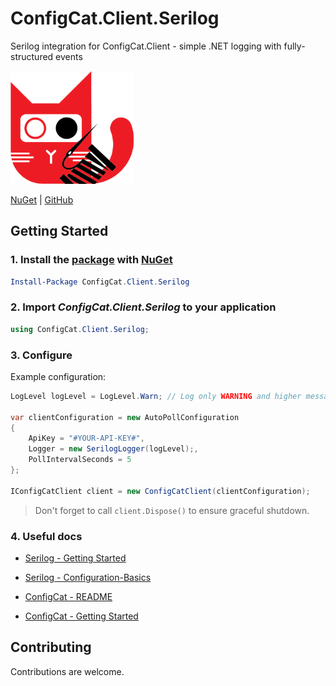 # ConfigCat.Client.Serilog
Serilog integration for ConfigCat.Client - simple .NET logging with fully-structured events

![Icon](ConfigCat.Client.Serilog/ConfigCat.Client.Serilog.png)

[NuGet](https://www.nuget.org/packages/ConfigCat.Client.Serilog) | [GitHub](https://github.com/adambajguz/ConfigCat.Client.Serilog)

## Getting Started

### 1. Install the [package](https://www.nuget.org/packages/ConfigCat.Client.Serilog/) with [NuGet](http://docs.nuget.org/docs/start-here/using-the-package-manager-console) 
```PowerShell
Install-Package ConfigCat.Client.Serilog
```

### 2. Import *ConfigCat.Client.Serilog* to your application
```c#
using ConfigCat.Client.Serilog;
```

### 3. Configure
Example configuration:
```c#
LogLevel logLevel = LogLevel.Warn; // Log only WARNING and higher messages

var clientConfiguration = new AutoPollConfiguration
{
    ApiKey = "#YOUR-API-KEY#",
    Logger = new SerilogLogger(logLevel);,
    PollIntervalSeconds = 5
};

IConfigCatClient client = new ConfigCatClient(clientConfiguration);
```

> Don't forget to call ```client.Dispose()``` to ensure graceful shutdown.

### 4. Useful docs
* [Serilog - Getting Started](https://github.com/serilog/serilog/wiki/Getting-Started)
* [Serilog - Configuration-Basics](https://github.com/serilog/serilog/wiki/Configuration-Basics)

* [ConfigCat - README](https://github.com/configcat/.net-sdk/blob/master/README.md)
* [ConfigCat - Getting Started](https://configcat.com/docs/getting-started/)

## Contributing
Contributions are welcome.
